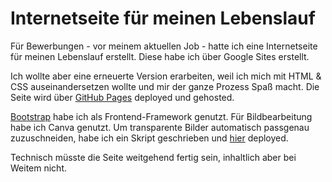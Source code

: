 # Internetseite für meinen Lebenslauf

Für Bewerbungen - vor meinem aktuellen Job - hatte ich eine Internetseite für meinen Lebenslauf erstellt. Diese habe ich über Google Sites erstellt.

Ich wollte aber eine erneuerte Version erarbeiten, weil ich mich mit HTML & CSS auseinandersetzen wollte und mir der ganze Prozess Spaß macht. Die Seite wird über [GitHub Pages](https://pages.github.com) deployed und gehosted.

[Bootstrap](https://getbootstrap.com) habe ich als Frontend-Framework genutzt. Für Bildbearbeitung habe ich Canva genutzt. Um transparente Bilder automatisch passgenau zuzuschneiden, habe ich ein Skript geschrieben und [hier](https://auto-crop-picture.streamlit.app) deployed.

Technisch müsste die Seite weitgehend fertig sein, inhaltlich aber bei Weitem nicht.
